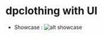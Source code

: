 # dpclothing with UI

- Showcase : ![alt showcase](https://cdn.discordapp.com/attachments/1028319943713890385/1062784777096273950/image.png)
